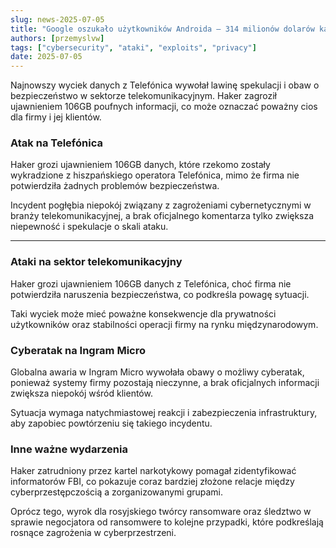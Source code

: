 ```yaml
---
slug: news-2025-07-05
title: "Google oszukało użytkowników Androida – 314 milionów dolarów kary za wyciek danych!"
authors: [przemyslvw]
tags: ["cybersecurity", "ataki", "exploits", "privacy"]
date: 2025-07-05
---
```


Najnowszy wyciek danych z Telefónica wywołał lawinę spekulacji i obaw o bezpieczeństwo w sektorze telekomunikacyjnym. Haker zagroził ujawnieniem 106GB poufnych informacji, co może oznaczać poważny cios dla firmy i jej klientów.
<!-- truncate -->
### Atak na Telefónica

Haker grozi ujawnieniem 106GB danych, które rzekomo zostały wykradzione z hiszpańskiego operatora Telefónica, mimo że firma nie potwierdziła żadnych problemów bezpieczeństwa.

Incydent pogłębia niepokój związany z zagrożeniami cybernetycznymi w branży telekomunikacyjnej, a brak oficjalnego komentarza tylko zwiększa niepewność i spekulacje o skali ataku.


---

### Ataki na sektor telekomunikacyjny

Haker grozi ujawnieniem 106GB danych z Telefónica, choć firma nie potwierdziła naruszenia bezpieczeństwa, co podkreśla powagę sytuacji.

Taki wyciek może mieć poważne konsekwencje dla prywatności użytkowników oraz stabilności operacji firmy na rynku międzynarodowym.


### Cyberatak na Ingram Micro

Globalna awaria w Ingram Micro wywołała obawy o możliwy cyberatak, ponieważ systemy firmy pozostają nieczynne, a brak oficjalnych informacji zwiększa niepokój wśród klientów.

Sytuacja wymaga natychmiastowej reakcji i zabezpieczenia infrastruktury, aby zapobiec powtórzeniu się takiego incydentu.


### Inne ważne wydarzenia

Haker zatrudniony przez kartel narkotykowy pomagał zidentyfikować informatorów FBI, co pokazuje coraz bardziej złożone relacje między cyberprzestępczością a zorganizowanymi grupami.

Oprócz tego, wyrok dla rosyjskiego twórcy ransomware oraz śledztwo w sprawie negocjatora od ransomwere to kolejne przypadki, które podkreślają rosnące zagrożenia w cyberprzestrzeni.


